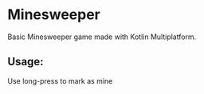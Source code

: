 # Minesweeper

Basic Minesweeper game made with Kotlin Multiplatform.

Usage:
------
Use long-press to mark as mine
